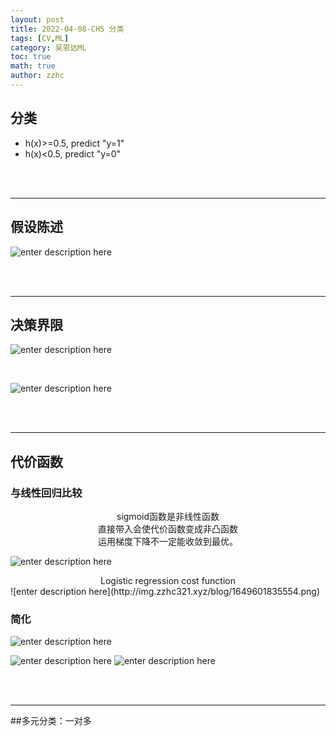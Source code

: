 ```yaml
---
layout: post
title: 2022-04-08-CH5 分类
tags: [CV,ML]
category: 吴恩达ML
toc: true
math: true
author: zzhc
---
```


## 分类

 - h(x)>=0.5, predict "y=1"
 - h(x)<0.5, predict "y=0"















<br>
<br>

***

## 假设陈述

![enter description here](http://img.zzhc321.xyz/blog/1649600445195.png)












<br>
<br>

***

## 决策界限




![enter description here](http://img.zzhc321.xyz/blog/1649600870394.png)

<br>

![enter description here](http://img.zzhc321.xyz/blog/1649601035577.png)








<br>
<br>

***

## 代价函数

### 与线性回归比较
<center> sigmoid函数是非线性函数</center><center>直接带入会使代价函数变成非凸函数</center><center>运用梯度下降不一定能收敛到最优。</center>

![enter description here](http://img.zzhc321.xyz/blog/1649601550104.png)
<br>

<center>Logistic regression cost function</center> 
![enter description here](http://img.zzhc321.xyz/blog/1649601835554.png)



### 简化
![enter description here](http://img.zzhc321.xyz/blog/1649602023776.png)

<i class="fas fa-tags"></i>
![enter description here](http://img.zzhc321.xyz/blog/1649602097871.png)
<i class="fas fa-tags"></i>
![enter description here](http://img.zzhc321.xyz/blog/1649602394790.png)


<br>
<br>

***

##多元分类：一对多





